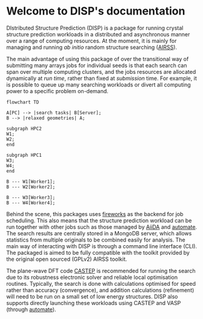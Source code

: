 # Welcome to DISP's documentation

DIstributed Structure Prediction (DISP) is a package for running crystal
structure prediction workloads in a distributed and asynchronous manner
over a range of computing resources. At the moment, it is mainly for
managing and running *ab initio* random structure searching
([AIRSS](https://www.mtg.msm.cam.ac.uk/Codes/AIRSS)).

The main advantage of using this package of over the transitional way of
submitting many arrays jobs for individual seeds is that each search can
span over multiple computing clusters, and the jobs resources are
allocated dynamically at *run time*, rather than fixed at *submission*
time. For example, it is possible to queue up many searching workloads
or divert all computing power to a specific problem on-demand.

```mermaid
flowchart TD

A[PC] --> |search tasks| B[Server];
B --> |relaxed geometries| A;

subgraph HPC2
W1;
W2;
end

subgraph HPC1
W3;
W4;
end

B --- W1[Worker1];
B --- W2[Worker2];

B --- W3[Worker3];
B --- W4[Worker4];

```

Behind the scene, this packages uses
[fireworks](https://materialsproject.github.io/fireworks/) as the
backend for job scheduling. This also means that the structure
prediction workload can be run together with other jobs such as those
managed by [AiiDA](https://www.aiida.net/) and
[automate](https://atomate.org/). The search results are centrally
stored in a MongoDB server, which allows statistics from multiple
originals to be combined easily for analysis. The main way of
interacting with DISP is through a command line interface (CLI). The
packaged is aimed to be fully compatible with the toolkit provided by
the original open sourced (GPLv2) AIRSS toolkit.

The plane-wave DFT code [CASTEP](http://www.castep.org) is recommended for
running the search due to its robustness electronic solver and reliable
local optimisation routines. Typically, the search is done with
calculations optimised for speed rather than accuracy (convergence), and
addition calculations (refinement) will need to be run on a small set of
low energy structures. DISP also supports directly launching these
workloads using CASTEP and VASP (through [automate](https://github.com/hackingmaterials/atomate)).
